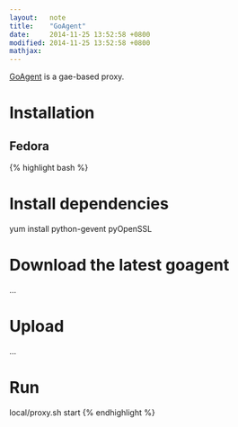 ```yaml
---
layout:   note
title:    "GoAgent"
date:     2014-11-25 13:52:58 +0800
modified: 2014-11-25 13:52:58 +0800
mathjax:
---
```


[GoAgent](https://github.com/goagent/goagent/) is a gae-based proxy.

# Installation

## Fedora

{% highlight bash %}
# Install dependencies
yum install python-gevent pyOpenSSL
# Download the latest goagent
...
# Upload
...
# Run
local/proxy.sh start
{% endhighlight %}
